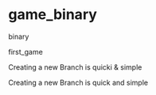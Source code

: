 # game_binary
binary

first_game



Creating a new Branch is quicki & simple

Creating a new Branch is quick and simple
